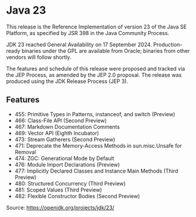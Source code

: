 # Java 23

This release is the Reference Implementation of version 23 of the Java SE Platform, as specified 
by JSR 398 in the Java Community Process.

JDK 23 reached General Availability on 17 September 2024. Production-ready binaries under the 
GPL are available from Oracle; binaries from other vendors will follow shortly.

The features and schedule of this release were proposed and tracked via the JEP Process, as 
amended by the JEP 2.0 proposal. The release was produced using the JDK Release Process (JEP 3).

## Features
- 455:	Primitive Types in Patterns, instanceof, and switch (Preview)
- 466:	Class-File API (Second Preview)
- 467:	Markdown Documentation Comments
- 469:	Vector API (Eighth Incubator)
- 473:	Stream Gatherers (Second Preview)
- 471:	Deprecate the Memory-Access Methods in sun.misc.Unsafe for Removal
- 474:	ZGC: Generational Mode by Default
- 476:	Module Import Declarations (Preview)
- 477:	Implicitly Declared Classes and Instance Main Methods (Third Preview)
- 480:	Structured Concurrency (Third Preview)
- 481:	Scoped Values (Third Preview)
- 482:	Flexible Constructor Bodies (Second Preview)

Source: https://openjdk.org/projects/jdk/23/